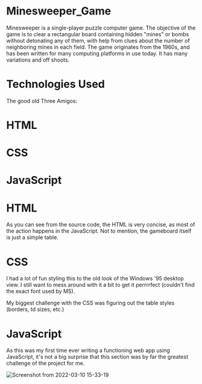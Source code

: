 # Minesweeper_Game
Minesweeper is a single-player puzzle computer game. The objective of the game is to clear a rectangular board containing hidden "mines" or bombs without detonating any of them, with help from clues about the number of neighboring mines in each field. The game originates from the 1960s, and has been written for many computing platforms in use today. It has many variations and off shoots.

# Technologies Used
The good old Three Amigos:

# HTML
# CSS
# JavaScript

# HTML
As you can see from the source code, the HTML is very concise, as most of the action happens in the JavaScript. Not to mention, the gameboard itself is just a simple table.

# CSS
I had a lot of fun styling this to the old look of the Windows '95 desktop view. I still want to mess around with it a bit to get it perrrrfect (couldn't find the exact font used by MS).

My biggest challenge with the CSS was figuring out the table styles (borders, td sizes, etc.)

# JavaScript
As this was my first time ever writing a functioning web app using JavaScript, it's not a big surprise that this section was by far the greatest challenge of the project for me.


![Screenshot from 2022-03-10 15-33-19](https://user-images.githubusercontent.com/79850082/157640222-537a8398-df5c-4df6-a723-e750b3f47ea3.png)
